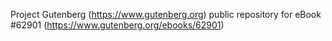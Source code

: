 Project Gutenberg (https://www.gutenberg.org) public repository for eBook #62901 (https://www.gutenberg.org/ebooks/62901)

